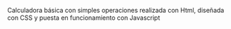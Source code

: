 Calculadora básica con simples operaciones realizada con Html, diseñada con CSS y puesta en funcionamiento con Javascript
